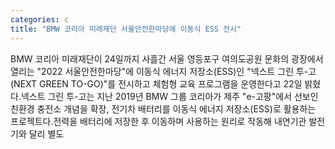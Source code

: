 ```yaml
---
categories: c
title: "BMW 코리아 미래재단 서울안전한마당에 이동식 ESS 전시"
---
```

BMW 코리아 미래재단이 24일까지 사흘간 서울 영등포구 여의도공원 문화의 광장에서 열리는 "2022 서울안전한마당"에 이동식 에너지 저장소(ESS)인 "넥스트 그린 투-고(NEXT GREEN TO-GO)"를 전시하고 체험형 교육 프로그램을 운영한다고 22일 밝혔다.넥스트 그린 투-고는 지난 2019년 BMW 그룹 코리아가 제주 "e-고팡"에서 선보인 친환경 충전소 개념을 확장, 전기차 배터리를 이동식 에너지 저장소(ESS)로 활용하는 프로젝트다.전력을 배터리에 저장한 후 이동하며 사용하는 원리로 작동해 내연기관 발전기와 달리 별도